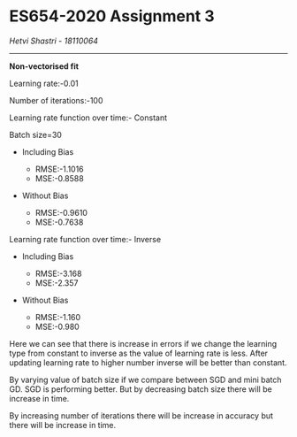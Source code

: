 # ES654-2020 Assignment 3

*Hetvi Shastri* - *18110064*

------

**Non-vectorised fit**

Learning rate:-0.01

Number of iterations:-100

Learning rate function over time:- Constant

Batch size=30

- Including Bias

    - RMSE:-1.1016
    - MSE:-0.8588

- Without Bias

    - RMSE:-0.9610
    - MSE:-0.7638

Learning rate function over time:- Inverse

- Including Bias

    - RMSE:-3.168
    - MSE:-2.357

- Without Bias

    - RMSE:-1.160
    - MSE:-0.980

Here we can see that there is increase in errors if we change the learning type from constant to inverse as the value of learning rate is less. After updating learning rate to higher number inverse will be better than constant. 

By varying value of batch size if we compare between SGD and mini batch GD. SGD is performing better. But by decreasing batch size there will be increase in time.

By increasing number of iterations there will be increase in accuracy but there will be increase in time.

